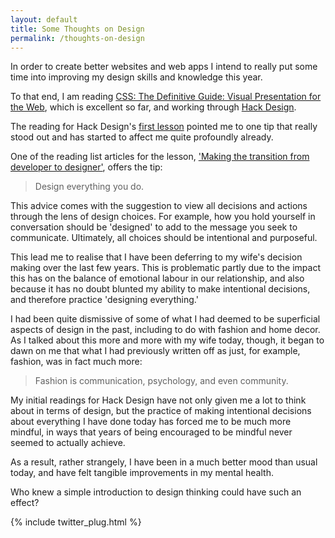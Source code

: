 ```yaml
---
layout: default
title: Some Thoughts on Design
permalink: /thoughts-on-design
---
```


In order to create better websites and web apps I intend to really put some time into improving my design skills and knowledge this year.

To that end, I am reading [CSS: The Definitive Guide: Visual Presentation for the Web](https://www.amazon.com/CSS-Definitive-Guide-Visual-Presentation/dp/1449393195), which is excellent so far, and working through [Hack Design](https://hackdesign.org).

The reading for Hack Design's [first lesson](https://hackdesign.org/lessons/1) pointed me to one tip that really stood out and has started to affect me quite profoundly already.

One of the reading list articles for the lesson, ['Making the transition from developer to designer'](https://web.archive.org/web/20160806215332/http://somerandomdude.com/2012/01/10/transition-from-development-to-design/), offers the tip:

> Design everything you do.

This advice comes with the suggestion to view all decisions and actions through the lens of design choices. For example, how you hold yourself in conversation should be 'designed' to add to the message you seek to communicate. Ultimately, all choices should be intentional and purposeful.

This lead me to realise that I have been deferring to my wife's decision making over the last few years. This is problematic partly due to the impact this has on the balance of emotional labour in our relationship, and also because it has no doubt blunted my ability to make intentional decisions, and therefore practice 'designing everything.'

I had been quite dismissive of some of what I had deemed to be superficial aspects of design in the past, including to do with fashion and home decor. As I talked about this more and more with my wife today, though, it began to dawn on me that what I had previously written off as just, for example, fashion, was in fact much more:

> Fashion is communication, psychology, and even community.

My initial readings for Hack Design have not only given me a lot to think about in terms of design, but the practice of making intentional decisions about everything I have done today has forced me to be much more mindful, in ways that years of being encouraged to be mindful never seemed to actually achieve.

As a result, rather strangely, I have been in a much better mood than usual today, and have felt tangible improvements in my mental health.

Who knew a simple introduction to design thinking could have such an effect?

{% include twitter_plug.html %}